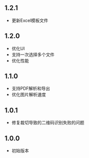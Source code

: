 ## 1.2.1
  + 更新Excel模板文件
  
## 1.2.0
  + 优化UI
  + 支持一次选择多个文件
  + 优化性能

## 1.1.0
  + 支持PDF解析和导出
  + 优化图片解析速度

## 1.0.1
  + 修复裁切导致的二维码识别失败的问题

## 1.0.0
  + 初始版本 